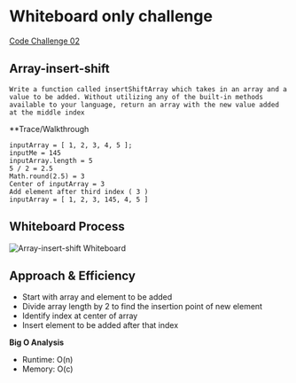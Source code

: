 # Whiteboard only challenge

[Code Challenge 02](https://derekdouglas365923.invisionapp.com/freehand/Code-Challenge-02-kxs1Pq2yL)

## Array-insert-shift

```
Write a function called insertShiftArray which takes in an array and a value to be added. Without utilizing any of the built-in methods available to your language, return an array with the new value added at the middle index
```

**Trace/Walkthrough
```
inputArray = [ 1, 2, 3, 4, 5 ];
inputMe = 145
inputArray.length = 5
5 / 2 = 2.5
Math.round(2.5) = 3
Center of inputArray = 3
Add element after third index ( 3 )
inputArray = [ 1, 2, 3, 145, 4, 5 ]
```

## Whiteboard Process

![Array-insert-shift Whiteboard](https://user-images.githubusercontent.com/107226923/179643014-310d395d-1b55-49ce-89d4-1b5b5e52d881.png)

## Approach & Efficiency

- Start with array and element to be added
- Divide array length by 2 to find the insertion point of new element
- Identify index at center of array
- Insert element to be added after that index

**Big O Analysis**

- Runtime: O(n)
- Memory: O(c)
